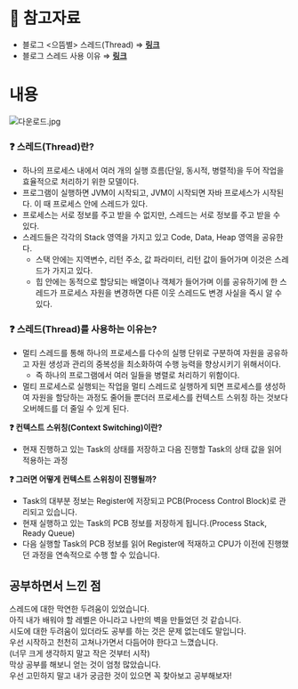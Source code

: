 # 🔗 참고자료

- 블로그 <으뜸별> 스레드(Thread) ⇒ [**링크**](https://beststar-1.tistory.com/6)
- 블로그 <Crocus> 스레드 사용 이유 ⇒ [**링크**](https://www.crocus.co.kr/1510)

# 내용

![다운로드.jpg](https://s3.us-west-2.amazonaws.com/secure.notion-static.com/766bac2c-f70d-4d96-a182-021b8204f334/%EB%8B%A4%EC%9A%B4%EB%A1%9C%EB%93%9C.jpg?X-Amz-Algorithm=AWS4-HMAC-SHA256&X-Amz-Content-Sha256=UNSIGNED-PAYLOAD&X-Amz-Credential=AKIAT73L2G45EIPT3X45%2F20230117%2Fus-west-2%2Fs3%2Faws4_request&X-Amz-Date=20230117T012921Z&X-Amz-Expires=86400&X-Amz-Signature=53250048391f77a0753c6edb8ccffe38e7d65091c138f306aba744baafdc47bb&X-Amz-SignedHeaders=host&response-content-disposition=filename%3D%22%25EB%258B%25A4%25EC%259A%25B4%25EB%25A1%259C%25EB%2593%259C.jpg%22&x-id=GetObject)

### ❓ 스레드(Thread)란?

- 하나의 프로세스 내에서 여러 개의 실행 흐름(단일, 동시적, 병렬적)을 두어 작업을 효율적으로 처리하기 위한 모델이다.
- 프로그램이 실행하면 JVM이 시작되고, JVM이 시작되면 자바 프로세스가 시작된다. 이 때 프로세스 안에 스레드가 있다.
- 프로세스는 서로 정보를 주고 받을 수 없지만,
  스레드는 서로 정보를 주고 받을 수 있다.
- 스레드들은 각각의 Stack 영역을 가지고 있고 Code, Data, Heap 영역을 공유한다.
  - 스택 안에는 지역변수, 리턴 주소, 값 파라미터, 리턴 값이 들어가며 이것은 스레드가 가지고 있다.
  - 힙 안에는 동적으로 할당되는 배열이나 객체가 들어가며 이를 공유하기에 한 스레드가 프로세스 자원을 변경하면 다른 이웃 스레드도 변경 사실을 즉시 알 수 있다.

### ❓ 스레드(Thread)를 사용하는 이유는?

- 멀티 스레드를 통해 하나의 프로세스를 다수의 실행 단위로 구분하여 자원을 공유하고 자원 생성과 관리의 중복성을 최소화하여 수행 능력을 향상시키기 위해서이다.
  - 즉 하나의 프로그램에서 여러 일들을 병렬로 처리하기 위함이다.
- 멀티 프로세스로 실행되는 작업을 멀티 스레드로 실행하게 되면 프로세스를 생성하여 자원을 할당하는 과정도 줄어들 뿐더러 프로세스를 컨텍스트 스위칭 하는 것보다 오버헤드를 더 줄일 수 있게 된다.

**❓ 컨텍스트 스위칭(Context Switching)이란?**

- 현재 진행하고 있는 Task의 상태를 저장하고 다음 진행할 Task의 상태 값을 읽어 적용하는 과정

**❓ 그러면 어떻게 컨텍스트 스위칭이 진행될까?**

- Task의 대부분 정보는 Register에 저장되고 PCB(Process Control Block)로 관리되고 있습니다.
- 현재 실행하고 있는 Task의 PCB 정보를 저장하게 됩니다.(Process Stack, Ready Queue)
- 다음 실행할 Task의 PCB 정보를 읽어 Register에 적재하고 CPU가 이전에 진행했던 과정을 연속적으로 수행 할 수 있습니다.

## 공부하면서 느낀 점

스레드에 대한 막연한 두려움이 있었습니다.  
아직 내가 배워야 할 레벨은 아니라고 나만의 벽을 만들었던 것 같습니다.  
시도에 대한 두려움이 있더라도 공부를 하는 것은 문제 없는데도 말입니다.  
우선 시작하고 천천히 고쳐나가면서 다듬어야 한다고 느꼈습니다.  
(너무 크게 생각하지 말고 작은 것부터 시작)  
막상 공부를 해보니 얻는 것이 엄청 많았습니다.  
우선 고민하지 말고 내가 궁금한 것이 있으면 꼭 찾아보고 공부해보자!